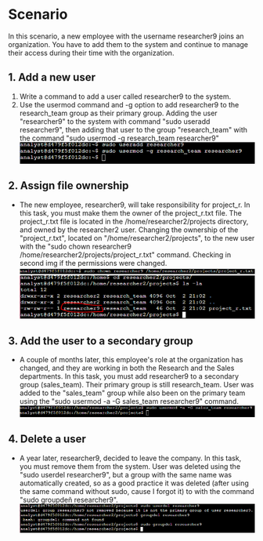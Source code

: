 # Scenario

In this scenario, a new employee with the username researcher9 joins an organization. You have to add them to the system and continue to manage their access during their time with the organization.

## 1. Add a new user
1. Write a command to add a user called researcher9 to the system.
2. Use the usermod command and -g option to add researcher9 to the research_team group as their primary group.
Adding the user "researcher9" to the system with command "sudo useradd researcher9", then adding that user to the group "research_team" with the command "sudo usermod -g research_team researcher9"<br>
![Add_user_add_group](https://github.com/Cr1msonPho3nix/Linux_projects/blob/main/img/Manager%20Users%20Linux/1.add_user_add_group.PNG)

## 2. Assign file ownership
- The new employee, researcher9, will take responsibility for project_r. In this task, you must make them the owner of the project_r.txt file. The project_r.txt file is located in the /home/researcher2/projects directory, and owned by the researcher2 user.
Changing the ownership of the "project_r.txt", located on "/home/researcher2/projects", to the new user with the "sudo chown researcher9 /home/researcher2/projects/project_r.txt" command. Checking in second img if the permissions were changed.<br>
![change_permission1](https://github.com/Cr1msonPho3nix/Linux_projects/blob/main/img/Manager%20Users%20Linux/2.1.change_permission.PNG)<br>
![change_permission2](https://github.com/Cr1msonPho3nix/Linux_projects/blob/main/img/Manager%20Users%20Linux/2.2.change_permission.PNG)

## 3. Add the user to a secondary group
- A couple of months later, this employee's role at the organization has changed, and they are working in both the Research and the Sales departments. In this task, you must add researcher9 to a secondary group (sales_team). Their primary group is still research_team.
User was added to the "sales_team" group while also been on the primary team using the "sudo usermod -a -G sales_team researcher9" command.<br>
![add_user_secondary_group](https://github.com/Cr1msonPho3nix/Linux_projects/blob/main/img/Manager%20Users%20Linux/3.add_user_secondary_group.PNG)

## 4. Delete a user
- A year later, researcher9, decided to leave the company. In this task, you must remove them from the system.
User was deleted using the "sudo userdel researcher9", but a group with the same name was automatically created, so as a good practice it was deleted (after using the same command without sudo, cause I forgot it) to with the command "sudo groupdeñ researcher9".<br>
![delete_user](https://github.com/Cr1msonPho3nix/Linux_projects/blob/main/img/Manager%20Users%20Linux/4.delete_user.PNG)